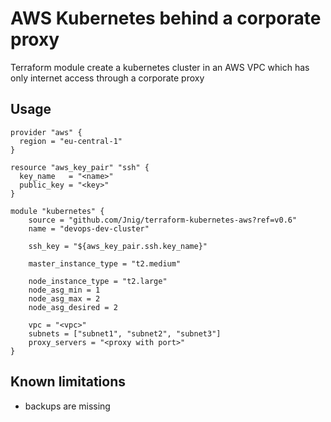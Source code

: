 AWS Kubernetes behind a corporate proxy
=======================================
Terraform module create a kubernetes cluster in an AWS VPC which has only internet access through a corporate proxy

Usage
-----

```hcl
provider "aws" {
  region = "eu-central-1"
}

resource "aws_key_pair" "ssh" {
  key_name   = "<name>"
  public_key = "<key>"
}

module "kubernetes" {
    source = "github.com/Jnig/terraform-kubernetes-aws?ref=v0.6"
    name = "devops-dev-cluster"

    ssh_key = "${aws_key_pair.ssh.key_name}"

    master_instance_type = "t2.medium"

    node_instance_type = "t2.large"
    node_asg_min = 1
    node_asg_max = 2
    node_asg_desired = 2

    vpc = "<vpc>"
    subnets = ["subnet1", "subnet2", "subnet3"]
    proxy_servers = "<proxy with port>"
}
```

Known limitations
------------
* backups are missing

